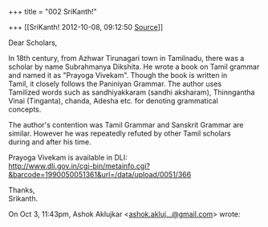 +++
title = "002 SriKanth!"

+++
[[SriKanth!	2012-10-08, 09:12:50 [Source](https://groups.google.com/g/bvparishat/c/Jb3181nYoo4)]]



Dear Scholars,  
  
In 18th century, from Azhwar Tirunagari town in Tamilnadu, there was a  
scholar by name Subrahmanya Dikshita. He wrote a book on Tamil grammar  
and named it as "Prayoga Vivekam". Though the book is written in  
Tamil, it closely follows the Paniniyan Grammar. The author uses  
Tamilized words such as sandhiyakkaram (sandhi aksharam), Thinngantha  
Vinai (Tinganta), chanda, Adesha etc. for denoting grammatical  
concepts.  
  
The author's contention was Tamil Grammar and Sanskrit Grammar are  
similar. However he was repeatedly refuted by other Tamil scholars  
during and after his time.  
  
Prayoga Vivekam is available in DLI:  
<http://www.dli.gov.in/cgi-bin/metainfo.cgi?&barcode=1990050051361&url=/data/upload/0051/366>  
  
  
Thanks,  
Srikanth.  
  
  
On Oct 3, 11:43pm, Ashok Aklujkar \<[ashok.akluj...@gmail.com]()\> wrote:  

